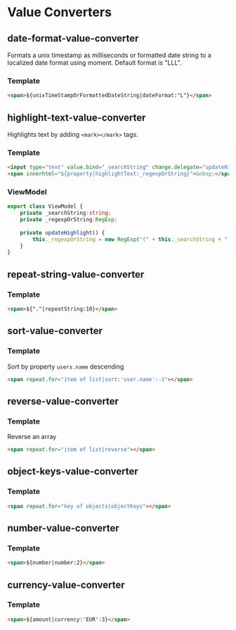 # Value Converters

## date-format-value-converter

Formats a unix timestamp as milliseconds or formatted date string to a localized date format using moment.
Default format is "LLL".

### Template
```html
<span>${unixTimeStampOrFormattedDateString|dateFormat:"L"}</span>
```

## highlight-text-value-converter

Highlights text by adding `<mark></mark>` tags.

### Template
```html
<input type="text" value.bind="_searchString" change.delegate="updateHighlight()"/>
<span innerhtml="${property|highlightText:_regexpOrString}">&nbsp;</span>
```

### ViewModel
```typescript
export class ViewModel {
    private _searchString:string;
    private _regexpOrString:RegExp;
    
    private updateHighlight() {
        this._regexpOrString = new RegExp("(" + this._searchString + ")", "ig");
    }
}
```

## repeat-string-value-converter
### Template
```html
<span>${"."|repeatString:10}</span>
```

## sort-value-converter
### Template
Sort by property `users.name` descending
```html
<span repeat.for="item of list|sort:'user.name':-1"></span>
```

## reverse-value-converter
### Template
Reverse an array
```html
<span repeat.for="item of list|reverse"></span>
```

## object-keys-value-converter
### Template
```html
<span repeat.for="key of objects|objectKeys"></span>
```

## number-value-converter
### Template
```html
<span>${number|number:2}</span>
```

## currency-value-converter
### Template
```html
<span>${amount|currency:'EUR':3}</span>
```

